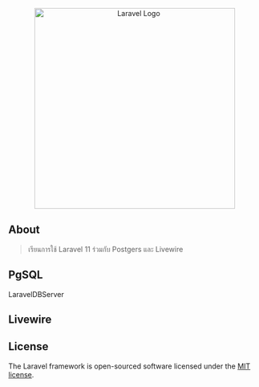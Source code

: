 <p align="center"><a href="https://laravel.com" target="_blank"><img src="https://raw.githubusercontent.com/laravel/art/master/logo-lockup/5%20SVG/2%20CMYK/1%20Full%20Color/laravel-logolockup-cmyk-red.svg" width="400" alt="Laravel Logo"></a></p>

## About
> เรียนการใช้ Laravel 11 ร่วมกับ Postgers และ Livewire
## PgSQL
LaravelDBServer

## Livewire


## License

The Laravel framework is open-sourced software licensed under the [MIT license](https://opensource.org/licenses/MIT).
